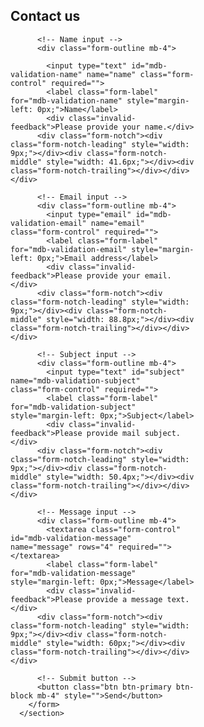 <section class="w-100 p-4 d-flex justify-content-center pb-4">
        <form id="mdb-validate-form" class="text-center needs-validation was-validated" style="width: 100%; max-width: 300px" novalidate="">
          <h2>Contact us</h2>

          <!-- Name input -->
          <div class="form-outline mb-4">
          
            <input type="text" id="mdb-validation-name" name="name" class="form-control" required="">
            <label class="form-label" for="mdb-validation-name" style="margin-left: 0px;">Name</label>
            <div class="invalid-feedback">Please provide your name.</div>
          <div class="form-notch"><div class="form-notch-leading" style="width: 9px;"></div><div class="form-notch-middle" style="width: 41.6px;"></div><div class="form-notch-trailing"></div></div></div>

          <!-- Email input -->
          <div class="form-outline mb-4">
            <input type="email" id="mdb-validation-email" name="email" class="form-control" required="">
            <label class="form-label" for="mdb-validation-email" style="margin-left: 0px;">Email address</label>
            <div class="invalid-feedback">Please provide your email.</div>
          <div class="form-notch"><div class="form-notch-leading" style="width: 9px;"></div><div class="form-notch-middle" style="width: 88.8px;"></div><div class="form-notch-trailing"></div></div></div>

          <!-- Subject input -->
          <div class="form-outline mb-4">
            <input type="text" id="subject" name="mdb-validation-subject" class="form-control" required="">
            <label class="form-label" for="mdb-validation-subject" style="margin-left: 0px;">Subject</label>
            <div class="invalid-feedback">Please provide mail subject.</div>
          <div class="form-notch"><div class="form-notch-leading" style="width: 9px;"></div><div class="form-notch-middle" style="width: 50.4px;"></div><div class="form-notch-trailing"></div></div></div>

          <!-- Message input -->
          <div class="form-outline mb-4">
            <textarea class="form-control" id="mdb-validation-message" name="message" rows="4" required=""></textarea>
            <label class="form-label" for="mdb-validation-message" style="margin-left: 0px;">Message</label>
            <div class="invalid-feedback">Please provide a message text.</div>
          <div class="form-notch"><div class="form-notch-leading" style="width: 9px;"></div><div class="form-notch-middle" style="width: 60px;"></div><div class="form-notch-trailing"></div></div></div>

          <!-- Submit button -->
          <button class="btn btn-primary btn-block mb-4" style="">Send</button>
        </form>
      </section>
      
